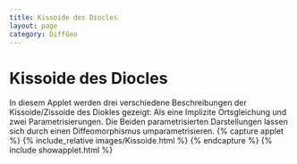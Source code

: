 ```yaml
---
title: Kissoide des Diocles
layout: page
category: DiffGeo
---
```

# Kissoide des Diocles
In diesem Applet werden drei verschiedene Beschreibungen der Kissoide/Zissoide des Diokles gezeigt: Als eine Implizite Ortsgleichung und zwei Parametrisierungen. Die Beiden parametrisierten Darstellungen lassen sich durch einen Diffeomorphismus umparametrisieren.
{% capture applet %} {% include_relative images/Kissoide.html %} {% endcapture %}
{% include showapplet.html %}
